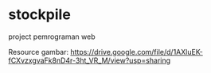 # stockpile
project pemrograman web

Resource gambar:
https://drive.google.com/file/d/1AXluEK-fCXvzxgvaFk8nD4r-3ht_VR_M/view?usp=sharing
